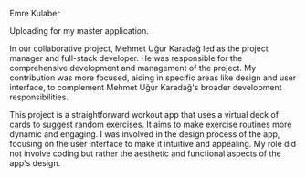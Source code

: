 Emre Kulaber 

Uploading for my master application.

In our collaborative project, Mehmet Uğur Karadağ led as the project manager and full-stack developer. He was responsible for the comprehensive development and management of the project. My contribution was more focused, aiding in specific areas like design and user interface, to complement Mehmet Uğur Karadağ's broader development responsibilities.

This project is a straightforward workout app that uses a virtual deck of cards to suggest random exercises. It aims to make exercise routines more dynamic and engaging. I was involved in the design process of the app, focusing on the user interface to make it intuitive and appealing. My role did not involve coding but rather the aesthetic and functional aspects of the app's design.
